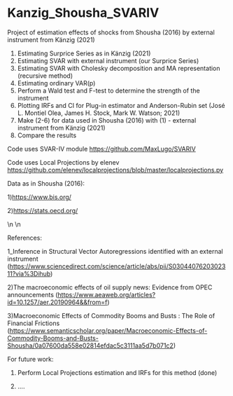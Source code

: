 # Kanzig_Shousha_SVARIV
Project of estimation effects of shocks from Shousha (2016) by external instrument from Känzig (2021)

1) Estimating Surprice Series as in Känzig (2021)
2) Estimating SVAR with external instrument (our Surprice Series)
3) Estimating SVAR with Cholesky decomposition and MA representation (recursive method)
4) Estimating ordinary VAR(p)
5) Perform a Wald test and F-test to determine the strength of the instrument
6) Plotting IRFs and CI for Plug-in estimator and Anderson-Rubin set (José L. Montiel Olea, James H. Stock, Mark W. Watson; 2021)
7) Make (2-6) for data used in Shousha (2016) with (1) - external instrument from Känzig (2021)
8) Compare the results
 
Code uses SVAR-IV module 
https://github.com/MaxLugo/SVARIV

Code uses Local Projections by elenev 
https://github.com/elenev/localprojections/blob/master/localprojections.py

Data as in Shousha (2016):

1)https://www.bis.org/

2)https://stats.oecd.org/


\n
\n

References:

1_Inference in Structural Vector Autoregressions identified with an external instrument (https://www.sciencedirect.com/science/article/abs/pii/S0304407620302311?via%3Dihub)

2)The macroeconomic effects of oil supply news: Evidence from OPEC announcements (https://www.aeaweb.org/articles?id=10.1257/aer.20190964&&from=f)

3)Macroeconomic Effects of Commodity Booms and Busts : The Role of Financial Frictions  (https://www.semanticscholar.org/paper/Macroeconomic-Effects-of-Commodity-Booms-and-Busts-Shousha/0a07600da558e02814efdac5c3111aa5d7b071c2)



For future work:

1) Perform Local Projections estimation and IRFs for this method (done)
   
3) ....
